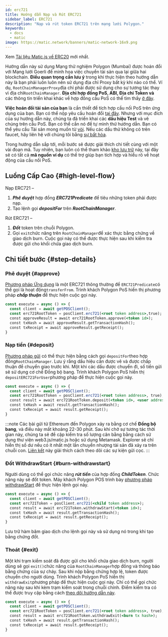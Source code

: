 ```yaml
---
id: erc721
title: Hướng dẫn Nạp và Rút ERC721
sidebar_label: ERC721
description: "Nạp và rút token ERC721 trên mạng lưới Polygon."
keywords:
  - docs
  - matic
image: https://matic.network/banners/matic-network-16x9.png
---
```


Xem [Tài liệu Matic.js về ERC20](https://maticnetwork.github.io/matic.js/docs/pos/erc721/) mới nhất.

Hướng dẫn này sử dụng Mạng thử nghiệm Polygon (Mumbai) được hoán đổi với Mạng lưới Goerli để minh họa việc chuyển tài sản qua lại giữa hai blockchain. **Điều quan trọng cần lưu ý** trong khi thực hiện theo hướng dẫn này là bạn phải luôn luôn nên sử dụng địa chỉ Proxy bất kỳ khi nào có thể. Ví dụ, `RootChainManagerProxy`địa chỉ phải được sử dụng cho sự tương tác thay vì địa chỉ`RootChainManager`. **Địa chỉ hợp đồng PoS, ABI, Địa chỉ Token và** các thông tin triển khai khác về hợp đồng cầu PoS có thể tìm thấy [ở đây](/docs/develop/ethereum-polygon/pos/deployment).

**Việc hoán đổi tài sản của bạn** là cần thiết để tích hợp cầu nối PoS trên ứng dụng của bạn. Bạn có thể nộp yêu cầu hoán đổi [tại đây](/docs/develop/ethereum-polygon/submit-mapping-request). Nhưng với mục đích của sự hướng dẫn này, chúng ta đã triển khai các **dấu hiệu Test** và vẽ chúng trên cầu PoS. Bạn có thể cần nó để tự mình thử hướng dẫn. Bạn có thể yêu cầu Tài sản mong muốn từ [vòi](https://faucet.polygon.technology/). Nếu các dấu thử không có trên faucet, hãy liên hệ với chúng tôi bằng [sự bất hòa](https://discord.com/invite/0xPolygon).

Trong hướng dẫn sắp tới, mỗi bước sẽ được giải thích chi tiết cùng với một vài đoạn mã. Tuy nhiên, bạn luôn có thể tham khảo [kho lưu trữ](https://github.com/maticnetwork/matic.js/tree/v2.0.2/examples/POS-client) này, tại đây sẽ có tất cả **mã nguồn ví dụ** có thể trợ giúp bạn tích hợp và hiểu rõ về hoạt động của cầu nối PoS.

## Luồng Cấp Cao {#high-level-flow}

Nạp ERC721 –

1. **_Phê duyệt_** hợp đồng **_ERC721Predicate_** để tiêu những token phải được nạp.
2. Tạo lệnh gọi **_depositFor_** trên **_RootChainManager_**.

Rút ERC721 –

1. **_Đốt_** token trên chuỗi Polygon.
2. Gọi `exit`chức năng trên `RootChainManager`để xác thực bằng chứng về giao dịch burn. Cuộc gọi này có thể được thực hiện sau khi kiểm tra được gửi cho khối chứa giao dịch burn.

## Chi tiết bước {#step-details}
### Phê duyệt {#approve}

[Phương pháp Ứng dụng](https://maticnetwork.github.io/matic.js/docs/pos/erc721/approve/) là một ERC721 thông thường để `ERC721Predicate`có thể gọi là hoạt động`transferFrom`. Trình khách Polygon PoS hiển thị phương pháp **_chấp thuận_** để thực hiện cuộc gọi này.

```jsx
const execute = async () => {
  const client = await getPOSClient();
  const erc721RootToken = posClient.erc721(<root token address>,true);
  const approveResult = await erc721RootToken.approve(<token id>);
  const txHash = await approveResult.getTransactionHash();
  const txReceipt = await approveResult.getReceipt();
}
 ```

### Nạp tiền {#deposit}

[Phương pháp gửi](https://maticnetwork.github.io/matic.js/docs/pos/erc721/deposit/) có thể thực hiện bằng cách gọi `depositFor`theo hợp đồng`RootChainManager`. Lưu ý rằng dấu hiệu cần được vẽ và được chấp thuận để chuyển giao trước khi. Một khi các dấu được chuyển đi, số tiền gửi sẽ sử dụng cơ chế Đồng bộ bang. Trình khách Polygon PoS hiển thị `depositERC721ForUser`phương pháp để thực hiện cuộc gọi này.

```jsx
const execute = async () => {
  const client = await getPOSClient();
  const erc721RootToken = posClient.erc721(<root token address>, true);
  const result = await erc721RootToken.deposit(<token id>, <user address>);
  const txHash = await result.getTransactionHash();
  const txReceipt = await result.getReceipt();
}
```

:::note
Các bài gửi từ Ethereum đến Polygon xảy ra bằng cơ chế **Đồng bộ bang**, và điều này mất khoảng 22-30 phút. Sau khi chờ sự tương tác thời gian này, chúng ta sẽ đề cập kiểm tra số lượng cân bằng bằng cách sử dụng thư viện web3.js/matic.js hoặc sử dụng Metamask. Explorer sẽ chỉ hiển thị số dư nếu có ít nhất một lần chuyển nhượng tài sản đã xảy ra trên chuỗi con. [<ins>Liên kết</ins>](docs/develop/ethereum-polygon/pos/deposit-withdraw-event-pos/) này giải thích cách theo dõi các sự kiện gửi cọc.
:::

### Đốt WithdrawStart {#burn-withdrawstart}

Người dùng có thể gọi chức năng **_rút tiền_** của hợp đồng **_ChildToken_**. Chức năng này sẽ đốt token. Máy khách Polygon POS trình bày [phương pháp withdrawStart](https://maticnetwork.github.io/matic.js/docs/pos/erc721/withdraw-start/) để thực hiện lệnh gọi này.

```jsx
const execute = async () => {
  const client = await getPOSClient();
  const erc721Token = posClient.erc721(<child token address>);
  const result = await erc721Token.withdrawStart(<token id>);
  const txHash = await result.getTransactionHash();
  const txReceipt = await result.getReceipt();
}
```

Lưu trữ hàm băm giao dịch cho lệnh gọi này và sử dụng nó trong khi tạo bằng chứng đốt.

### Thoát {#exit}

Một khi trạm kiểm soát đã được gửi cho khối chứa giao dịch burn, người dùng sẽ gọi `exit()`chức năng của `RootChainManager`hợp đồng và thông báo bằng chứng của sự cháy. Sau khi nộp bằng chứng hợp lệ, token được chuyển cho người dùng. Trình khách Polygon PoS hiển thị `withdrawExit`phương pháp để thực hiện cuộc gọi này. Chỉ có thể gọi chức năng này sau khi kèm trạm kiểm soát trong chuỗi chính. Điểm kiểm tra có thể được truy cập bằng cách [theo dõi hướng dẫn này](/docs/develop/ethereum-polygon/pos/deposit-withdraw-event-pos.md#checkpoint-events).

```jsx
const execute = async () => {
  const client = await getPOSClient();
  const erc721RootToken = posClient.erc721(<root token address>, true);
  const result = await erc721RootToken.withdrawExit(<burn tx hash>);
  const txHash = await result.getTransactionHash();
  const txReceipt = await result.getReceipt();
}
```
